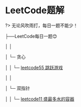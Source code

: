 # LeetCode题解

?> 无论风吹雨打，每日一题不能少！



├──LeetCode每日一题😊

│ │

│ └─ 贪心

│ │ └─ [leetcode55 跳跃游戏](algorithm/leetcode/55)

│ │ 

│ └─ 双指针

│ │ └─ [leetcode11 盛最多水的容器](algorithm/leetcode/11)